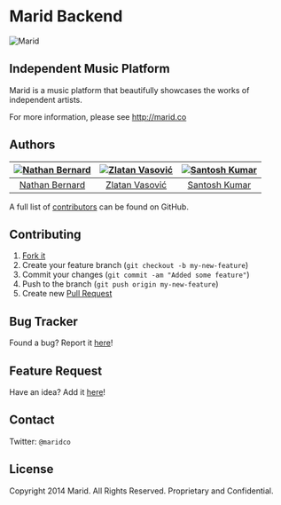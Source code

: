 Marid Backend
=============

![Marid](https://raw.githubusercontent.com/maridco/marid/master/img/marid-color-xlarge.jpg)

## Independent Music Platform

Marid is a music platform that beautifully showcases the works of independent artists.

For more information, please see http://marid.co

## Authors

[![Nathan Bernard](https://s.gravatar.com/avatar/764276fb0de2fba228d1a906efdcae45?s=117)](https://github.com/nb333) | [![Zlatan Vasović](https://s.gravatar.com/avatar/c99c9cf9673c30920a0f58f776101a26?s=117)](https://github.com/zdroid) | [![Santosh Kumar](https://s.gravatar.com/avatar/6bae48e2decd6c161c45727ab09cd5ae?s=117)](https://github.com/sant0sh) |
:---:|:---:|:---:
[Nathan Bernard](https://github.com/nb333) | [Zlatan Vasović](https://github.com/zdroid) | [Santosh Kumar](https://github.com/sant0sh)

A full list of [contributors](https://github.com/maridco/marid/graphs/contributors) can be found on GitHub.

## Contributing

1. [Fork it](https://help.github.com/articles/fork-a-repo)
2. Create your feature branch (`git checkout -b my-new-feature`)
3. Commit your changes (`git commit -am "Added some feature"`)
4. Push to the branch (`git push origin my-new-feature`)
5. Create new [Pull Request](https://help.github.com/articles/using-pull-requests)

## Bug Tracker

Found a bug? Report it [here](https://github.com/maridco/marid/issues/)!

## Feature Request

Have an idea? Add it [here](https://github.com/maridco/marid/issues/)!

## Contact

Twitter: `@maridco`

## License

Copyright 2014 Marid. All Rights Reserved. Proprietary and Confidential.
